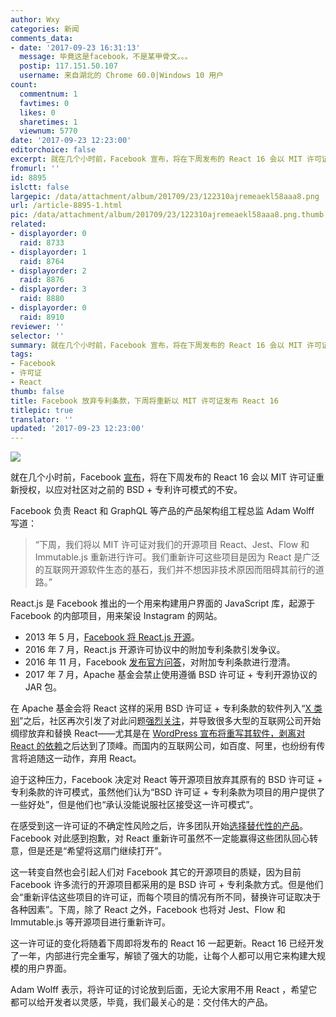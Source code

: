 ```yaml
---
author: Wxy
categories: 新闻
comments_data:
- date: '2017-09-23 16:31:13'
  message: 毕竟这是facebook，不是某甲骨文。。。
  postip: 117.151.50.107
  username: 来自湖北的 Chrome 60.0|Windows 10 用户
count:
  commentnum: 1
  favtimes: 0
  likes: 0
  sharetimes: 1
  viewnum: 5770
date: '2017-09-23 12:23:00'
editorchoice: false
excerpt: 就在几个小时前，Facebook 宣布，将在下周发布的 React 16 会以 MIT 许可证重新授权，以应对社区对之前的 BSD + 专利许可模式的不安。
fromurl: ''
id: 8895
islctt: false
largepic: /data/attachment/album/201709/23/122310ajremeaekl58aaa8.png
url: /article-8895-1.html
pic: /data/attachment/album/201709/23/122310ajremeaekl58aaa8.png.thumb.jpg
related:
- displayorder: 0
  raid: 8733
- displayorder: 1
  raid: 8764
- displayorder: 2
  raid: 8876
- displayorder: 3
  raid: 8880
- displayorder: 0
  raid: 8910
reviewer: ''
selector: ''
summary: 就在几个小时前，Facebook 宣布，将在下周发布的 React 16 会以 MIT 许可证重新授权，以应对社区对之前的 BSD + 专利许可模式的不安。
tags:
- Facebook
- 许可证
- React
thumb: false
title: Facebook 放弃专利条款，下周将重新以 MIT 许可证发布 React 16
titlepic: true
translator: ''
updated: '2017-09-23 12:23:00'
---
```


![](/data/attachment/album/201709/23/122310ajremeaekl58aaa8.png)


就在几个小时前，Facebook [宣布](https://code.facebook.com/posts/300798627056246/relicensing-react-jest-flow-and-immutable-js/)，将在下周发布的 React 16 会以 MIT 许可证重新授权，以应对社区对之前的 BSD + 专利许可模式的不安。


Facebook 负责 React 和 GraphQL 等产品的产品架构组工程总监 Adam Wolff 写道：



> 
> “下周，我们将以 MIT 许可证对我们的开源项目 React、Jest、Flow 和 Immutable.js 重新进行许可。我们重新许可这些项目是因为 React 是广泛的互联网开源软件生态的基石，我们并不想因非技术原因而阻碍其前行的道路。”
> 
> 
> 


React.js 是 Facebook 推出的一个用来构建用户界面的 JavaScript 库，起源于 Facebook 的内部项目，用来架设 Instagram 的网站。


* 2013 年 5 月，[Facebook 将 React.js 开源](https://code.facebook.com/projects/176988925806765/react/)。
* 2016 年 7 月，React.js 开源许可协议中的附加专利条款引发争议。
* 2016 年 11 月，Facebook [发布官方问答](https://react-etc.net/entry/react-patents-facebook-license-faq-adoption-by-apple-and-microsoft)，对附加专利条款进行澄清。
* 2017 年 7 月，Apache 基金会禁止使用遵循 BSD 许可证 + 专利开源协议的 JAR 包。


在 Apache 基金会将 React 这样的采用 BSD 许可证 + 专利条款的软件列入“[X 类别](https://www.apache.org/legal/resolved.html#category-x)”之后，社区再次引发了对此问题[强烈关注](/article-8733-1.html)，并导致很多大型的互联网公司开始绸缪放弃和替换 React——尤其是在 [WordPress 宣布将重写其软件，剥离对 React 的依赖](/article-8880-1.html)之后达到了顶峰。而国内的互联网公司，如百度、阿里，也纷纷有传言将追随这一动作，弃用 React。


迫于这种压力，Facebook 决定对 React 等开源项目放弃其原有的 BSD 许可证 + 专利条款的许可模式，虽然他们认为“BSD 许可证 + 专利条款为项目的用户提供了一些好处”，但是他们也“承认没能说服社区接受这一许可模式”。


在感受到这一许可证的不确定性风险之后，许多团队开始[选择替代性的产品](/article-8877-1.html)。Facebook 对此感到抱歉，对 React 重新许可虽然不一定能赢得这些团队回心转意，但是还是“希望将这扇门继续打开”。


这一转变自然也会引起人们对 Facebook 其它的开源项目的质疑，因为目前 Facebook 许多流行的开源项目都采用的是 BSD 许可 + 专利条款方式。但是他们会“重新评估这些项目的许可证，而每个项目的情况有所不同，替换许可证取决于各种因素”。下周，除了 React 之外，Facebook 也将对 Jest、Flow 和 Immutable.js 等开源项目进行重新许可。


这一许可证的变化将随着下周即将发布的 React 16 一起更新。React 16 已经开发了一年，内部进行完全重写，解锁了强大的功能，让每个人都可以用它来构建大规模的用户界面。


Adam Wolff 表示，将许可证的讨论放到后面，无论大家用不用 React ，希望它都可以给开发者以灵感，毕竟，我们最关心的是：交付伟大的产品。